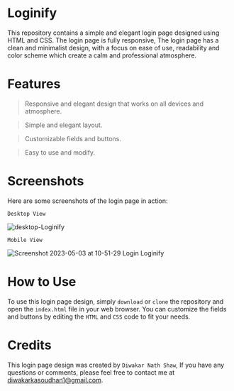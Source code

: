 # Loginify
This repository contains a simple and elegant login page designed using HTML and CSS. The login page is fully responsive, The login page has a clean and minimalist design, with a focus on ease of use, readability and color scheme which create a calm and professional atmosphere.

# Features
> Responsive and elegant design that works on all devices and atmosphere.

> Simple and elegant layout.

> Customizable fields and buttons.

> Easy to use and modify.

# Screenshots
Here are some screenshots of the login page in action:

`Desktop View`

![desktop-Loginify](https://user-images.githubusercontent.com/42217482/235837402-754bcbfa-1aff-4363-b75f-0510f5bbad10.png)

`Mobile View`

![Screenshot 2023-05-03 at 10-51-29 Login Loginify](https://user-images.githubusercontent.com/42217482/235837984-f09e43d8-25a9-46b0-bdc7-81265509bbde.png)


# How to Use
To use this login page design, simply `download` or `clone` the repository and open the `index.html` file in your web browser. You can customize the fields and buttons by editing the `HTML` and `CSS` code to fit your needs.

# Credits
This login page design was created by `Diwakar Nath Shaw`, If you have any questions or comments, please feel free to contact me at diwakarkasoudhan1@gmail.com.

